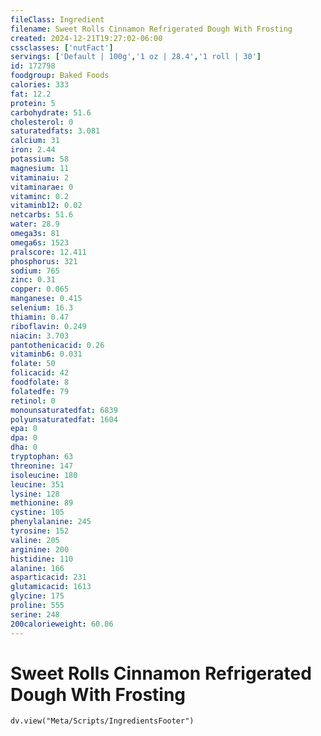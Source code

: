 ```yaml
---
fileClass: Ingredient
filename: Sweet Rolls Cinnamon Refrigerated Dough With Frosting
created: 2024-12-21T19:27:02-06:00
cssclasses: ['nutFact']
servings: ['Default | 100g','1 oz | 28.4','1 roll | 30']
id: 172798
foodgroup: Baked Foods
calories: 333
fat: 12.2
protein: 5
carbohydrate: 51.6
cholesterol: 0
saturatedfats: 3.081
calcium: 31
iron: 2.44
potassium: 58
magnesium: 11
vitaminaiu: 2
vitaminarae: 0
vitaminc: 0.2
vitaminb12: 0.02
netcarbs: 51.6
water: 28.9
omega3s: 81
omega6s: 1523
pralscore: 12.411
phosphorus: 321
sodium: 765
zinc: 0.31
copper: 0.065
manganese: 0.415
selenium: 16.3
thiamin: 0.47
riboflavin: 0.249
niacin: 3.703
pantothenicacid: 0.26
vitaminb6: 0.031
folate: 50
folicacid: 42
foodfolate: 8
folatedfe: 79
retinol: 0
monounsaturatedfat: 6839
polyunsaturatedfat: 1604
epa: 0
dpa: 0
dha: 0
tryptophan: 63
threonine: 147
isoleucine: 180
leucine: 351
lysine: 128
methionine: 89
cystine: 105
phenylalanine: 245
tyrosine: 152
valine: 205
arginine: 200
histidine: 110
alanine: 166
asparticacid: 231
glutamicacid: 1613
glycine: 175
proline: 555
serine: 248
200calorieweight: 60.06
---
```


# Sweet Rolls Cinnamon Refrigerated Dough With Frosting

```dataviewjs
dv.view("Meta/Scripts/IngredientsFooter")
```